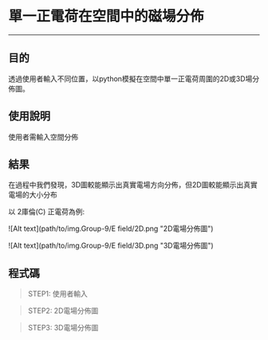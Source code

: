 # 單一正電荷在空間中的磁場分佈 #
----------------------------

## 目的 
透過使用者輸入不同位置，以python模擬在空間中單一正電荷周圍的2D或3D場分佈圖。


## 使用說明
使用者需輸入空間分佈


## 結果

在過程中我們發現，3D圖較能顯示出真實電場方向分佈，但2D圖較能顯示出真實電場的大小分布

以 2庫倫(C) 正電荷為例:

![Alt text](path/to/img.Group-9/E field/2D.png "2D電場分佈圖")

![Alt text](path/to/img.Group-9/E field/3D.png "3D電場分佈圖")


## 程式碼

> STEP1: 使用者輸入

> STEP2: 2D電場分佈圖

> STEP3: 3D電場分佈圖

